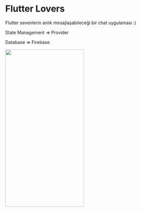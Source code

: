 # Flutter Lovers

Flutter sevenlerin anlık mesajlaşabileceği bir chat uygulaması :)

<p>State Management => Provider </p>
<p>Database => Firebase</p>


<img lign="right" src = "https://github.com/atasoy182/Flutter-Lovers/blob/main/gifs/1618896503600.gif" width = "250" height = "500">
